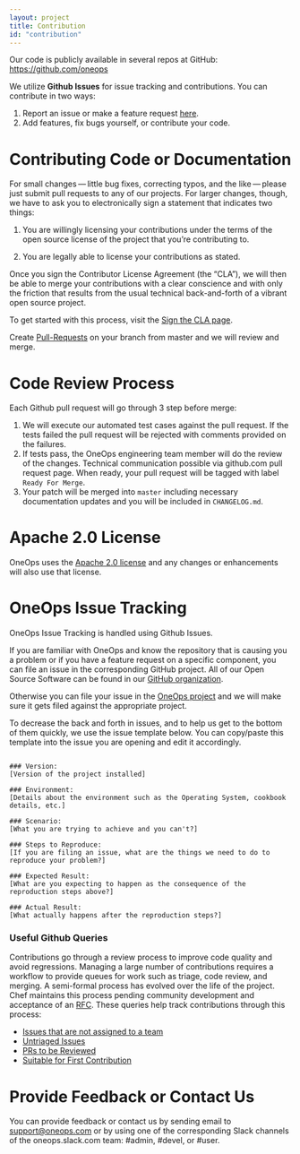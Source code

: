 ```yaml
---
layout: project
title: Contribution
id: "contribution"
---
```


Our code is publicly available in several repos at GitHub: https://github.com/oneops

We utilize **Github Issues** for issue tracking and contributions. You can contribute in two ways:

1. Report an issue or make a feature request [here](#issues).
2. Add features, fix bugs yourself, or contribute your code.


# Contributing Code or Documentation

For small changes — little bug fixes, correcting typos, and the like — please just submit pull requests to any of our projects.
For larger changes, though, we have to ask you to electronically sign a statement that indicates two things:

1. You are willingly licensing your contributions under the terms of the open source license of the project that you’re contributing to.

2. You are legally able to license your contributions as stated.

Once you sign the Contributor License Agreement (the “CLA”), we will then be able to merge your contributions with a clear conscience and with only the friction that results from the usual technical back-and-forth of a vibrant open source project.

To get started with this process, visit the [Sign the CLA page](https://github.com/oneops/OneOps/blob/master/sign-cla.md).

Create [Pull-Requests](https://help.github.com/articles/creating-a-pull-request/) on your branch from master and we will review and merge.

# Code Review Process

Each Github pull request will go through 3 step before merge:

1. We will execute our automated test cases against the pull request. If the tests failed the pull request will be rejected with comments provided on the failures.
2. If tests pass, the OneOps engineering team member will do the review of the changes. Technical communication possible via github.com pull request page. When ready, your pull request will be tagged with label `Ready For Merge`.
3. Your patch will be merged into `master` including necessary documentation updates and you will be included in `CHANGELOG.md`.


# Apache 2.0 License

OneOps uses the [Apache 2.0 license](https://github.com/oneops/oneops/blob/master/LICENSE) and any changes or enhancements will also use that license.

# <a name="issues"></a> OneOps Issue Tracking

OneOps Issue Tracking is handled using Github Issues.

If you are familiar with OneOps and know the repository that is causing you a problem or if you
  have a feature request on a specific component, you can file an issue in the corresponding
  GitHub project. All of our Open Source Software can be found in our
  [GitHub organization](https://github.com/oneops/).

Otherwise you can file your issue in the [OneOps project](https://github.com/oneops/oneops/issues)
  and we will make sure it gets filed against the appropriate project.

To decrease the back and forth in issues, and to help us get to the bottom of them quickly,
  we use the issue template below. You can copy/paste this template into the issue you are opening and
  edit it accordingly.

<a name="issuetemplate"></a>

~~~

### Version:
[Version of the project installed]

### Environment:
[Details about the environment such as the Operating System, cookbook details, etc.]

### Scenario:
[What you are trying to achieve and you can't?]

### Steps to Reproduce:
[If you are filing an issue, what are the things we need to do to reproduce your problem?]

### Expected Result:
[What are you expecting to happen as the consequence of the reproduction steps above?]

### Actual Result:
[What actually happens after the reproduction steps?]

~~~

### Useful Github Queries

Contributions go through a review process to improve code quality and avoid regressions. Managing a large number of contributions requires a workflow to provide queues for work such as triage, code review, and merging. A semi-formal process has evolved over the life of the project. Chef maintains this process pending community development and acceptance of an [RFC](https://github.com/chef/chef-rfc). These queries help track contributions through this process:

* [Issues that are not assigned to a team](https://github.com/oneops/oneops/issues?q=is%3Aopen+-label%3AAIX+-label%3ABSD+-label%3Awindows+-label%3A%22Chef+Core%22++-label%3A%22Dev+Tools%22+-label%3AUbuntu+-label%3A%22Enterprise+Linux%22+-label%3A%22Ready+For+Merge%22+-label%3AMac+-label%3ASolaris+)
* [Untriaged Issues](https://github.com/oneops/oneops/issues?q=is%3Aopen+is%3Aissue+-label%3ABug+-label%3AEnhancement+-label%3A%22Tech+Cleanup%22+-label%3A%22Ready+For+Merge%22)
* [PRs to be Reviewed](https://github.com/pulls?q=is%3Aopen+is%3Apr+user%3Aoneops)
* [Suitable for First Contribution](https://github.com/oneops/oneops/labels/Easy)


# Provide Feedback or Contact Us

You can provide feedback or contact us by sending email to support@oneops.com or by using one of the corresponding Slack channels of the oneops.slack.com team: #admin, #devel, or #user.

